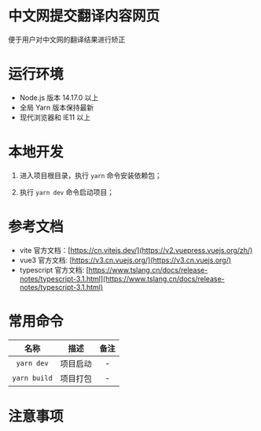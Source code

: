 # 中文网提交翻译内容网页

便于用户对中文网的翻译结果进行矫正

# 运行环境

- Node.js 版本 14.17.0 以上
- 全局 Yarn 版本保持最新
- 现代浏览器和 IE11 以上

# 本地开发

1. 进入项目根目录，执行 `yarn` 命令安装依赖包；

3. 执行 `yarn dev` 命令启动项目；

# 参考文档

- vite 官方文档：[https://cn.vitejs.dev/](https://v2.vuepress.vuejs.org/zh/)
- vue3 官方文档: [https://v3.cn.vuejs.org/](https://v3.cn.vuejs.org/)
- typescript 官方文档: [https://www.tslang.cn/docs/release-notes/typescript-3.1.html](https://www.tslang.cn/docs/release-notes/typescript-3.1.html)

# 常用命令

| 名称               | 描述                     | 备注                                                               |
| :------------------:| :------------------------: | :------------------------------------------------------------------: |
| `yarn dev`    | 项目启动                 | -                                                                  |
| `yarn build`  | 项目打包                 | -                                                                  |

# 注意事项


